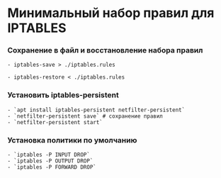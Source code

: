 # Минимальный набор правил для IPTABLES

### Сохранение в файл и восстановление набора правил
	- iptables-save > ./iptables.rules

	- iptables-restore < ./iptables.rules

### Установить iptables-persistent
	- `apt install iptables-persistent netfilter-persistent`
	- `netfilter-persistent save` # сохранение правил
	- `netfilter-persistent start`

### Установка политики по умолчанию
	- `iptables -P INPUT DROP`
	- `iptables -P OUTPUT DROP`
	- `iptables -P FORWARD DROP`
